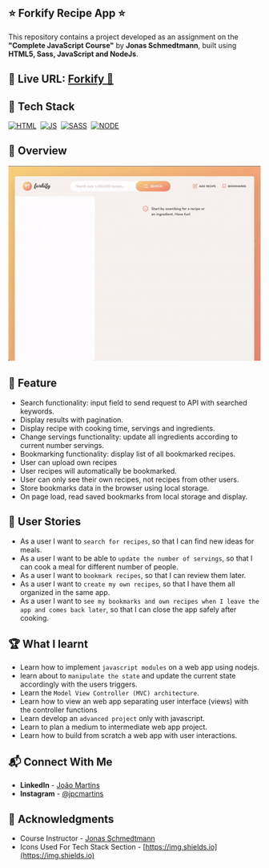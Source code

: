 ## ⭐ Forkify Recipe App ⭐

This repository contains a project developed as an assignment on the **"Complete JavaScript Course"** by **Jonas Schmedtmann**, built using **HTML5, Sass, JavaScript and NodeJs**.

## 🔗 Live URL: <a href="https://forkify.joao-martins.net/">Forkify 🚀</a>

## 📌 Tech Stack

[![HTML](https://img.shields.io/badge/html5%20-%23E34F26.svg?&style=for-the-badge&logo=html5&logoColor=white)](https://github.com/joao82)&nbsp;
[![JS](https://img.shields.io/badge/javascript%20-%23323330.svg?&style=for-the-badge&logo=javascript&logoColor=%23F7DF1E)](https://github.com/joao82)&nbsp;
[![SASS](https://img.shields.io/badge/Sass-CC6699?style=for-the-badge&logo=sass&logoColor=white)](https://github.com/joao82)&nbsp;
[![NODE](https://img.shields.io/badge/Node.js-43853D?style=for-the-badge&logo=node.js&logoColor=white)](https://github.com/joao82)&nbsp;
<br>

## 📸 Overview

![Screenshot](./src/img/forkify.gif?raw=true 'Forkify Recipe App')

## 🔑 Feature

- Search functionality: input field to send request to API with searched keywords.
- Display results with pagination.
- Display recipe with cooking time, servings and ingredients.
- Change servings functionality: update all ingredients according to current number servings.
- Bookmarking functionality: display list of all bookmarked recipes.
- User can upload own recipes
- User recipes will automatically be bookmarked.
- User can only see their own recipes, not recipes from other users.
- Store bookmarks data in the browser using local storage.
- On page load, read saved bookmarks from local storage and display.

## 📝 User Stories

- As a user I want to `search for recipes`, so that I can find new ideas for meals.
- As a user I want to be able to `update the number of servings`, so that I can cook a meal for different number of people.
- As a user I want to `bookmark recipes`, so that I can review them later.
- As a user I want to `create my own recipes`, so that I have them all organized in the same app.
- As a user I want to `see my bookmarks and own recipes when I leave the app and comes back later`, so that I can close the app safely after cooking.

## 🏆 What I learnt

- Learn how to implement `javascript modules` on a web app using nodejs.
- learn about to `manipulate the state` and update the current state accordingly with the users triggers.
- Learn the `Model View Controller (MVC) architecture`.
- Learn how to view an web app separating user interface (views) with the controller functions
- Learn develop an `advanced project` only with javascript.
- Learn to plan a medium to intermediate web app project.
- Learn how to build from scratch a web app with user interactions.

## 📬 Connect With Me

- **LinkedIn** - [João Martins](https://www.linkedin.com/in/joão-pedro-martins-755ba64b/)
- **Instagram** - [@jpcmartins](https://www.instagram.com/jpcmartins/)

## 📌 Acknowledgments

- Course Instructor - [Jonas Schmedtmann](https://github.com/jonasschmedtmann)
- Icons Used For Tech Stack Section - [https://img.shields.io](https://img.shields.io)
